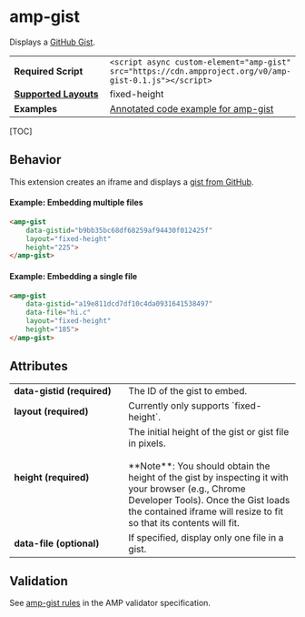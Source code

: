 <!--
Copyright 2017 The AMP HTML Authors. All Rights Reserved.

Licensed under the Apache License, Version 2.0 (the "License");
you may not use this file except in compliance with the License.
You may obtain a copy of the License at

      http://www.apache.org/licenses/LICENSE-2.0

Unless required by applicable law or agreed to in writing, software
distributed under the License is distributed on an "AS-IS" BASIS,
WITHOUT WARRANTIES OR CONDITIONS OF ANY KIND, either express or implied.
See the License for the specific language governing permissions and
limitations under the License.
-->

# amp-gist

Displays a <a href="https://gist.github.com/">GitHub Gist</a>.

<table>
  <tr>
    <td width="40%"><strong>Required Script</strong></td>
    <td><code>&lt;script async custom-element="amp-gist" src="https://cdn.ampproject.org/v0/amp-gist-0.1.js">&lt;/script></code></td>
  </tr>
  <tr>
    <td class="col-fourty"><strong><a href="https://www.ampproject.org/docs/guides/responsive/control_layout.html">Supported Layouts</a></strong></td>
    <td>fixed-height</td>
  </tr>
  <tr>
    <td width="40%"><strong>Examples</strong></td>
    <td><a href="https://ampbyexample.com/components/amp-gist/">Annotated code example for amp-gist</a></td>
  </tr>
</table>

[TOC]

## Behavior

This extension creates an iframe and displays a [gist from GitHub](https://help.github.com/articles/about-gists/).

#### Example: Embedding multiple files

```html
<amp-gist
    data-gistid="b9bb35bc68df68259af94430f012425f"
    layout="fixed-height"
    height="225">
</amp-gist>
```

#### Example: Embedding a single file

```html
<amp-gist
    data-gistid="a19e811dcd7df10c4da0931641538497"
    data-file="hi.c"
    layout="fixed-height"
    height="185">
</amp-gist>
```

## Attributes

<table class=„ad—table-listing“>
  <tr>
    <td width="40%"><strong>data-gistid (required)</strong></td>
    <td>The ID of the gist to embed.</td>
  </tr>
  <tr>
    <td width="40%"><strong>layout (required)</strong></td>
    <td>Currently only supports `fixed-height`.</td>
  </tr>
  <tr>
    <td width="40%"><strong>height (required)</strong></td>
    <td>The initial height of the gist or gist file in pixels.
    <br><br>
    **Note**: You should obtain the height of the gist by inspecting it with your browser (e.g., Chrome Developer Tools). Once the Gist loads the contained iframe will resize to fit so that its contents will fit.</td>
  </tr>
  <tr>
    <td width="40%"><strong>data-file (optional)</strong></td>
    <td>If specified, display only one file in a gist.</td>
  </tr>
</table>


## Validation
See [amp-gist rules](https://github.com/ampproject/amphtml/blob/master/extensions/amp-gist/validator-amp-gist.protoascii) in the AMP validator specification.
